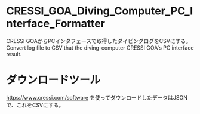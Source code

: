 # CRESSI_GOA_Diving_Computer_PC_Interface_Formatter
CRESSI GOAからPCインタフェースで取得したダイビングログをCSVにする。Convert log file to CSV that the diving-computer CRESSI GOA's PC interface result.

# ダウンロードツール
https://www.cressi.com/software
を使ってダウンロードしたデータはJSONで、これをCSVにする。
